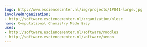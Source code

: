 ```yaml
---
logo: http://www.esciencecenter.nl/img/projects/1P041-large.jpg
involvedOrganization:
- http://software.esciencecenter.nl/organization/nlesc
name: Computational Chemistry Made Easy
uses:
- http://software.esciencecenter.nl/software/noodles
- http://software.esciencecenter.nl/software/xenon
---
```


